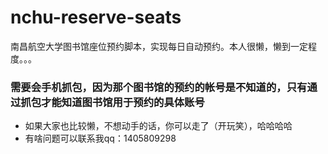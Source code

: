 # nchu-reserve-seats
南昌航空大学图书馆座位预约脚本，实现每日自动预约。本人很懒，懒到一定程度。。。


### 需要会手机抓包，因为那个图书馆的预约的帐号是不知道的，只有通过抓包才能知道图书馆用于预约的具体账号
- 如果大家也比较懒，不想动手的话，你可以走了（开玩笑），哈哈哈哈
- 有啥问题可以联系我qq：1405809298
